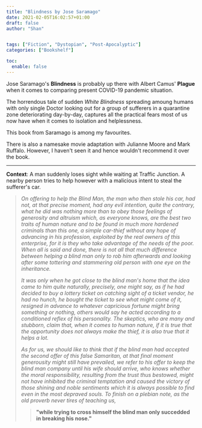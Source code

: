 ```yaml
---
title: "Blindness by Jose Saramago"
date: 2021-02-05T16:02:57+01:00
draft: false
author: "Shan"


tags: ["Fiction", "Dystopian", "Post-Apocalyptic"]
categories: ["Bookshelf"]

toc:
  enable: false
---
```

<!--more-->
Jose Saramago's __Blindness__ is probably up there with Albert Camus' __Plague__ when it comes to comparing present COVID-19 pandemic situation.

The horrendous tale of sudden _White Blindness_ spreading amoung humans with only single Doctor looking out for a group of sufferers in a quarantine zone deteriorating day-by-day,
captures all the practical fears most of us now have when it comes to isolation and helplessness.

This book from Saramago is among my favourites.

There is also a namesake movie adaptation with Julianne Moore and Mark Ruffalo. However, I haven't seen it and hence wouldn't recommend it over the book.

---

__Context__: A man suddenly loses sight while waiting at Traffic Junction. A nearby person tries to help however with a malicious intent to steal the sufferer's car.

> _On offering to help the Blind Man, the man who then stole his car, had not, at that precise moment, had any evil intention, quite the contrary, what he did was nothing more than
to obey those feelings of generosity and altruism which, as everyone knows, are the best two traits of human nature and to be found in much more hardened criminals than this one, a simple 
car-thief without any hope of advancing in his profession, exploited by the real owners of this enterprise, for it is they who take advantage of the needs of the poor. When all is said and
done, there is not all that much difference between helping a blind man only to rob him afterwards and looking after some tottering and stammering old person with one eye on the inheritance._
>
> _It was only when he got close to the blind man's home that the idea came to him quite naturally, precisely, one might say, as if he had decided to buy a lottery ticket on catching sight of a
ticket vendor, he had no hunch, he bought the ticket to see what might come of it, resigned in advance to whatever capricious fortune might bring something or nothing, others would say he acted
according to a conditioned reflex of his personality. The skeptics, who are many and stubborn, claim that, when it comes to human nature, if it is true that the opportunity does not always make
the thief, it is also true that it helps a lot._
>
>_As for us, we should like to think that if the blind man had accepted the second offer of this false Samaritan, at that final moment generousity 
might still have prevailed, we refer to his offer to keep the blind man company until his wife should arrive, who knows whether the moral responsibility, resulting from the trust thus bestowed, 
might not have inhibited the criminal temptation and caused the victory of those shining and noble sentiments which it is always possible to find even in the most depraved souls. To finish on a 
plebian note, as the old proverb never tires of teaching us,_ 
>> __"while trying to cross himself the blind man only succedded in breaking his nose."__